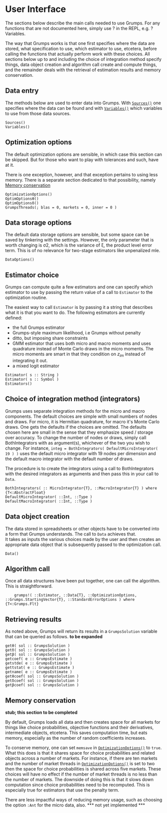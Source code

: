 # User Interface

The sections below describe the main calls needed to use Grumps.  For any functions that are not documented here, simply use ? in the REPL, e.g. ?Variables.

The way that Grumps works is that one first specifies where the data are stored, what specification to use, which estimator to use, etcetera, before calling the functions that actually perform work with these choices.  All sections below up to and including the choice of integration method specify things, data object creation and algorithm call create and compute things, and the remainder deals with the retrieval of estimation results and memory conservation.

## Data entry

The methods below are used to enter data into Grumps.  With [`Sources()`](@ref) one specifies where the data can be found and with [`Variables()`](@ref) which
variables to use from those data sources.

```@docs
Sources()
Variables()
```


## Optimization options

The default optimization options are sensible, in which case this section can be skipped.  But for those who want to play with tolerances and such, have at it.

There is one exception, however, and that exception pertains to using less memory.  There is a separate section dedicated to that possibility, namely [Memory conservation](@ref)

```@docs
OptimizationOptions()
OptimOptionsθ()
OptimOptionsδ()
GrumpsThreads(; blas = 0, markets = 0, inner = 0 )
```

## Data storage options

The default data storage options are sensible, but some space can be saved by tinkering with the settings.  However, the only parameter that is worth changing is
σ2, which is the variance of ξ, the product level error term.  This is of no relevance for two-stage estimators like unpenalized mle.
```@docs
DataOptions()
```

## Estimator choice

Grumps can compute quite a few estimators and one can specify which estimator to use by passing the return value of a call to `Estimator` to the optimization routine.

The easiest way to call `Estimator` is by passing it a string that describes what it is that you want to do.  The following estimators are currently defined:
* the full Grumps estimator
* Grumps-style maximum likelihood, i.e Grumps without penalty
* ditto, but imposing share constraints
* GMM estimator that uses both micro and macro moments and uses quadrature instead of Monte Carlo draws in the micro moments.  The micro moments are smart in that they condition on $z_{im}$ instead of integrating it out.
* a mixed logit estimator

```@docs
Estimator( s :: String )
Estimator( s :: Symbol )
Estimators()
```

## Choice of integration method (integrators)

Grumps uses separate integration methods for the micro and macro components. The default choices are simple with small numbers of nodes and draws. For micro, it is Hermitian quadrature, for macro it's Monte Carlo draws. One gets the defaults if the choices are omitted.  The defaults chosen here are small in the sense that they emphasize speed / storage over accuracy.   To change the number of nodes or draws, simply call BothIntegrators with as argument(s), whichever of the two you
wish to change.  For instance, `integ = BothIntegrators( DefaultMicroIntegrator( 19 ) )` uses the default micro integrator with 19 nodes per dimension and the
default macro integrator with the default number of draws.

The procedure is to create the integrators using a call to BothIntegrators with the desired integrators as arguments and then pass this in your call to `Data`.
```@docs
BothIntegrators( :: MicroIntegrator{T}, ::MacroIntegrator{T} ) where {T<:AbstractFloat}
DefaultMicroIntegrator( ::Int, ::Type )
DefaultMacroIntegrator( ::Int, ::Type )
```



## Data object creation

The data stored in spreadsheets or other objects have to be converted into a form that Grumps understands.  The call to `Data` achieves that.  
It takes as inputs the various choices made by the user and then creates an appropriate data object that is subsequently passed to the optimization call.

```@docs
Data()
```

## Algorithm call

Once all data structures have been put together, one can call the algorithm.  This is straightforward.
```@docs
    grumps!( ::Estimator, ::Data{T}, ::OptimizationOptions, ::Grumps.StartingVector{T}, ::StandardErrorOptions ) where {T<:Grumps.Flt}
```

## Retrieving results

As noted above, Grumps will return its results in a `GrumpsSolution` variable that can be queried as follows.  **to be expanded**

```@docs
getθ( sol :: GrumpsSolution )
getδ( sol :: GrumpsSolution )
getβ( sol :: GrumpsSolution )
getcoef( e :: GrumpsEstimate )
getstde( e :: GrumpsEstimate )
gettstat( e :: GrumpsEstimate )
getname( e :: GrumpsEstimate )
getθcoef( sol :: GrumpsSolution )
getδcoef( sol :: GrumpsSolution )
getβcoef( sol :: GrumpsSolution )
```


## Memory conservation

**stub; this section to be completed**

By default, Grumps loads all data and then creates space for all markets for things like choice probabilities, objective functions and their derivatives, intermediate objects, etcetera.  This saves computation time, but eats memory, especially as the number of random coefficients increases.

To conserve memory, one can set `memsave` in [`OptimizationOptions()`](@ref) to `true`.  What this does is that it shares space for choice probabilities
and related objects across a number of markets.  For instance, if there are ten markets and the number of market threads in [`OptimizationOptions()`](@ref) is set to two then the space for choice probabilities is shared across five markets.  These choices will have no effect if the number of market threads is no less than the number of markets.  The downside of doing this is that it slows down computation since choice probabilities need to be recomputed.  This is especially true for estimators that use the penalty term.

There are less impactful ways of reducing memory usage, such as choosing the option `:Ant` for the micro data, also.  *** not yet implemented ***


